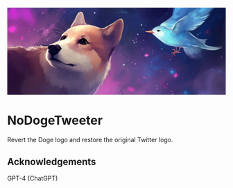 ![marquee](./assets/marquee-promo.png)

# NoDogeTweeter

Revert the Doge logo and restore the original Twitter logo.

## Acknowledgements

GPT-4 (ChatGPT)
